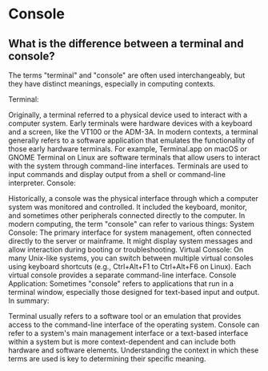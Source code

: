 # Console

## What is the difference between a terminal and console?

The terms "terminal" and "console" are often used interchangeably, but they have distinct meanings, especially in computing contexts.

Terminal:

Originally, a terminal referred to a physical device used to interact with a computer system. Early terminals were hardware devices with a keyboard and a screen, like the VT100 or the ADM-3A.
In modern contexts, a terminal generally refers to a software application that emulates the functionality of those early hardware terminals. For example, Terminal.app on macOS or GNOME Terminal on Linux are software terminals that allow users to interact with the system through command-line interfaces.
Terminals are used to input commands and display output from a shell or command-line interpreter.
Console:

Historically, a console was the physical interface through which a computer system was monitored and controlled. It included the keyboard, monitor, and sometimes other peripherals connected directly to the computer.
In modern computing, the term "console" can refer to various things:
System Console: The primary interface for system management, often connected directly to the server or mainframe. It might display system messages and allow interaction during booting or troubleshooting.
Virtual Console: On many Unix-like systems, you can switch between multiple virtual consoles using keyboard shortcuts (e.g., Ctrl+Alt+F1 to Ctrl+Alt+F6 on Linux). Each virtual console provides a separate command-line interface.
Console Application: Sometimes "console" refers to applications that run in a terminal window, especially those designed for text-based input and output.
In summary:

Terminal usually refers to a software tool or an emulation that provides access to the command-line interface of the operating system.
Console can refer to a system's main management interface or a text-based interface within a system but is more context-dependent and can include both hardware and software elements.
Understanding the context in which these terms are used is key to determining their specific meaning.
